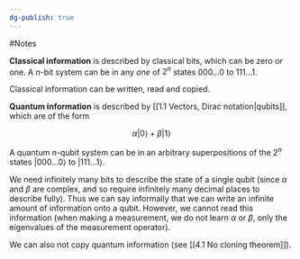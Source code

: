 ```yaml
---
dg-publish: true
---
```

#Notes 

**Classical information** is described by classical bits, which can be zero _or_ one. A $n$-bit system can be in any _one_ of $2^n$ states $000\dots0$ to $111\dots 1$.

Classical information can be written, read and copied.

**Quantum information** is described by [[1.1 Vectors, Dirac notation|qubits]], which are of the form

$$ \alpha|0\rangle+\beta|1\rangle $$

A quantum $n$-qubit system can be in an arbitrary superpositions of the $2^n$ states $|000\dots0\rangle$ to $|111\dots1\rangle$.

We need infinitely many bits to describe the state of a single qubit (since $\alpha$ and $\beta$ are complex, and so require infinitely many decimal places to describe fully). Thus we can say informally that we can write an infinite amount of information onto a qubit. However, we cannot read this information (when making a measurement, we do not learn $\alpha$ or $\beta$, only the eigenvalues of the measurement operator).

We can also not copy quantum information (see [[4.1 No cloning theorem]]).